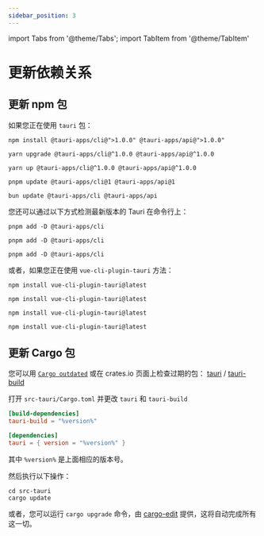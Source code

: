 ```yaml
---
sidebar_position: 3
---
```


import Tabs from '@theme/Tabs';
import TabItem from '@theme/TabItem'

# 更新依赖关系

## 更新 npm 包

如果您正在使用 `tauri` 包：

<Tabs groupId="package-manager">
  <TabItem value="npm">

```shell
npm install @tauri-apps/cli@">1.0.0" @tauri-apps/api@">1.0.0"
```

  </TabItem>
  <TabItem value="Yarn Classic">

```shell
yarn upgrade @tauri-apps/cli@^1.0.0 @tauri-apps/api@^1.0.0
```

  </TabItem>
  <TabItem value="Yarn Berry">

```shell
yarn up @tauri-apps/cli@^1.0.0 @tauri-apps/api@^1.0.0
```

  </TabItem>
  <TabItem value="pnpm">

```shell
pnpm update @tauri-apps/cli@1 @tauri-apps/api@1
```

  </TabItem>
  <TabItem value="Bun">

```shell
bun update @tauri-apps/cli @tauri-apps/api
```

  </TabItem>
</Tabs>

您还可以通过以下方式检测最新版本的 Tauri 在命令行上：

<Tabs groupId="package-manager">
  <TabItem value="npm">

```shell
pnpm add -D @tauri-apps/cli
```

  </TabItem>
  <TabItem value="Yarn">

```shell
pnpm add -D @tauri-apps/cli
```

  </TabItem>
  <TabItem value="pnpm">

```shell
pnpm add -D @tauri-apps/cli
```

  </TabItem>
</Tabs>

或者，如果您正在使用 `vue-cli-plugin-tauri` 方法：

<Tabs groupId="package-manager">
  <TabItem value="npm">

```shell
npm install vue-cli-plugin-tauri@latest
```

  </TabItem>
  <TabItem value="Yarn Classic">

```shell
npm install vue-cli-plugin-tauri@latest
```

  </TabItem>
  <TabItem value="Yarn Berry">

```shell
npm install vue-cli-plugin-tauri@latest
```

  </TabItem>
  <TabItem value="pnpm">

```shell
npm install vue-cli-plugin-tauri@latest
```

  </TabItem>
</Tabs>

## 更新 Cargo 包

您可以用 [`Cargo outdated`][] 或在 crates.io 页面上检查过期的包： [tauri][] / [tauri-build][]

打开 `src-tauri/Cargo.toml` 并更改 `tauri` 和 `tauri-build`

```toml
[build-dependencies]
tauri-build = "%version%"

[dependencies]
tauri = { version = "%version%" }
```

其中 `%version%` 是上面相应的版本号。 <!-- TODO: (You can just use the `MAJOR.MINOR`) version, like `0.9`. -->

然后执行以下操作：

```shell
cd src-tauri
cargo update
```

或者，您可以运行 `cargo upgrade` 命令，由 [ cargo-edit][] 提供，这将自动完成所有这一切。

[`Cargo outdated`]: https://github.com/kbknapp/cargo-outdated
[tauri]: https://crates.io/crates/tauri/versions
[tauri-build]: https://crates.io/crates/tauri-build/versions
[ cargo-edit]: https://github.com/killercup/cargo-edit
